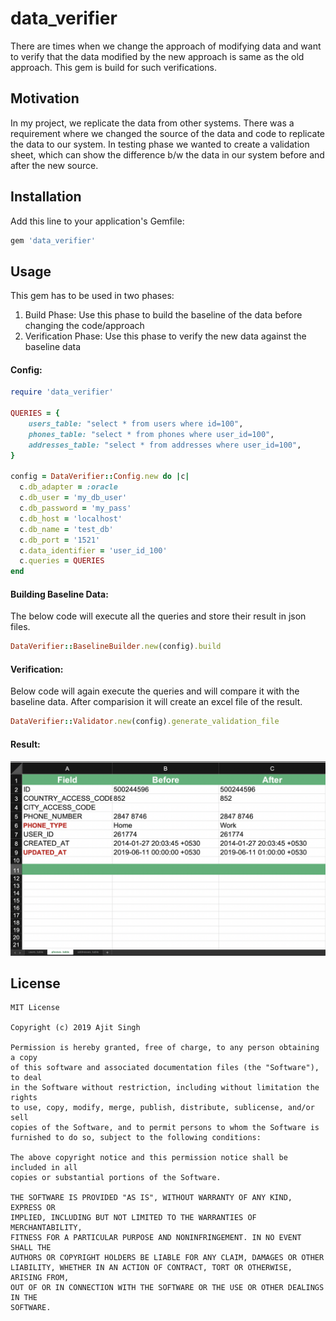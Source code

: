 # data_verifier

There are times when we change the approach of modifying data and want to verify
that the data modified by the new approach is same as the old approach.
This gem is build for such verifications.

## Motivation

In my project, we replicate the data from other systems. There was a requirement where we changed the source of the data
and code to replicate the data to our system. In testing phase we wanted to create a validation sheet,
which can show the difference b/w the data in our system before and after the new source.

## Installation
Add this line to your application's Gemfile:
```ruby
gem 'data_verifier'
```

## Usage
This gem has to be used in two phases:

1. Build Phase: Use this phase to build the baseline of the data before changing the code/approach
2. Verification Phase: Use this phase to verify the new data against the baseline data

#### Config:

```ruby
require 'data_verifier'

QUERIES = {
    users_table: "select * from users where id=100",
    phones_table: "select * from phones where user_id=100",
    addresses_table: "select * from addresses where user_id=100",
}

config = DataVerifier::Config.new do |c|
  c.db_adapter = :oracle
  c.db_user = 'my_db_user'
  c.db_password = 'my_pass'
  c.db_host = 'localhost'
  c.db_name = 'test_db'
  c.db_port = '1521'
  c.data_identifier = 'user_id_100'
  c.queries = QUERIES
end
```

#### Building Baseline Data:

The below code will execute all the queries and store their result in json files.

```ruby
DataVerifier::BaselineBuilder.new(config).build
```

#### Verification:

Below code will again execute the queries and will compare it with the baseline data.
After comparision it will create an excel file of the result.

```ruby
DataVerifier::Validator.new(config).generate_validation_file
```

#### Result:

<img src="https://github.com/ajitsing/ScreenShots/blob/master/data_verifier/data_verifier_result.png"/>

## License
```license
MIT License

Copyright (c) 2019 Ajit Singh

Permission is hereby granted, free of charge, to any person obtaining a copy
of this software and associated documentation files (the "Software"), to deal
in the Software without restriction, including without limitation the rights
to use, copy, modify, merge, publish, distribute, sublicense, and/or sell
copies of the Software, and to permit persons to whom the Software is
furnished to do so, subject to the following conditions:

The above copyright notice and this permission notice shall be included in all
copies or substantial portions of the Software.

THE SOFTWARE IS PROVIDED "AS IS", WITHOUT WARRANTY OF ANY KIND, EXPRESS OR
IMPLIED, INCLUDING BUT NOT LIMITED TO THE WARRANTIES OF MERCHANTABILITY,
FITNESS FOR A PARTICULAR PURPOSE AND NONINFRINGEMENT. IN NO EVENT SHALL THE
AUTHORS OR COPYRIGHT HOLDERS BE LIABLE FOR ANY CLAIM, DAMAGES OR OTHER
LIABILITY, WHETHER IN AN ACTION OF CONTRACT, TORT OR OTHERWISE, ARISING FROM,
OUT OF OR IN CONNECTION WITH THE SOFTWARE OR THE USE OR OTHER DEALINGS IN THE
SOFTWARE.
```
